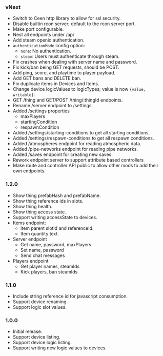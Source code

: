 ### vNext

- Switch to Ceen http library to allow for ssl security.
- Disable builtin rcon server; default to the rcon server port.
- Make port configurable.
- Nest all endpoints under /api
- Add steam openid authentication.
- `authenticationMode` config option:
  - `none`: No authentication.
  - `steam`: Users must authenticate through steam.
- Fix crashes when dealing with server name and password.
- Fix kick/ban being GET requests, should be POST.
- Add ping, score, and playtime to player payload.
- Add GET bans and DELETE ban.
- Fix duplicate items in Devices and Items.
- Change device logicValues to logicTypes; value is now `{value, writable}`.
- GET /thing and GET/POST /thing/:thingId endpoints.
- Rename /server endpoint to /settings
- Added /settings properties
  - maxPlayers
  - startingCondition
  - respawnCondition
- Added /settings/starting-conditions to get all starting conditions.
- Added /settings/respawn-conditions to get all respawn conditions.
- Added /atmospheres endpoint for reading atmospheric data.
- Added /pipe-networks endpoint for reading pipe networks.
- Added /saves endpoint for creating new saves.
- Rework endpoint server to support attribute based controllers
- Make route and controller API public to allow other mods to add their own endpoints.

### 1.2.0

- Show thing prefabHash and prefabName.
- Show thing reference ids in slots.
- Show thing health.
- Show thing access state.
- Support writing accessState to devices.
- Items endpoint:
  - item parent slotId and referenceId.
  - Item quantity text.
- Server endpoint
  - Get name, password, maxPlayers
  - Set name, password
  - Send chat messages
- Players endpoint
  - Get player names, steamIds
  - Kick players, ban steamIds

### 1.1.0

- Include string reference id for javascript consumption.
- Support device renaming.
- Support logic slot values.

### 1.0.0

- Initial release.
- Support device listing.
- Support device logic listing.
- Support writing new logic values to devices.

